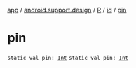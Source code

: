 [app](../../../index.md) / [android.support.design](../../index.md) / [R](../index.md) / [id](index.md) / [pin](.)

# pin

`static val pin: `[`Int`](https://kotlinlang.org/api/latest/jvm/stdlib/kotlin/-int/index.html)
`static val pin: `[`Int`](https://kotlinlang.org/api/latest/jvm/stdlib/kotlin/-int/index.html)